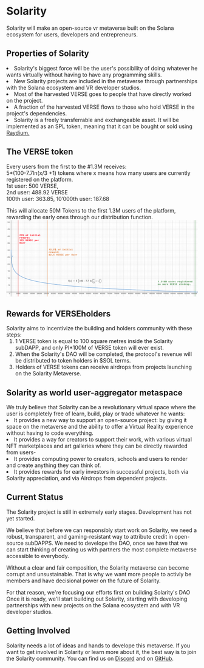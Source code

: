 # Solarity
Solarity will make an open-source vr metaverse built on the Solana ecosystem for users, developers and entrepreneurs.

<h2>Properties of Solarity</h2>
<li>Solarity's biggest force will be the user's possibility of doing whatever he wants virtually without having to have any programming skills. 
<li>New Solarity projects are included in the metaverse through partnerships with the Solana ecosystem and VR developer studios.
<li>Most of the harvested VERSE goes to people that have directly worked on the project.
<li>A fraction of the harvested VERSE flows to those who hold VERSE in the project's dependencies.
<li>Solarity is a freely transferrable and exchangeable asset. It will be implemented as an SPL token, meaning that it can be bought or sold using <a href="https://raydium.io/"> Raydium. </a>

<h2>The VERSE token</h2>

Every users from the first to the #1.3M receives:
<br>5*(100-7.7ln(x/3 +1) tokens where x means how many users are currently registered on the platform. 
<br>1st user: 500 VERSE, <br>2nd user: 488.92 VERSE
<br>100th user: 363.85, 10’000th user: 187.68

This will allocate 50M Tokens to the first 1.3M users of the platform, rewarding the early ones through our distribution function.
![alt text](https://github.com/Solarity-VR/Mission/blob/main/airdrop.png?raw=true)
<h2>Rewards for VERSEholders</h2>
Solarity aims to incentivize the building and holders community with these steps:

<ol>
  <li>1 VERSE token is equal to 100 square metres inside the Solarity subDAPP, and only PI*100M of VERSE token will ever exist.
  <li>When the Solarity's DAO will be completed, the protocol's revenue will be distributed to token holders in $SOL terms.
  <li>Holders of VERSE tokens can receive airdrops from projects launching on the Solarity Metaverse.

  </ol>


<h2>Solarity as world user-aggregator metaspace</h2>
We truly believe that Solarity can be a revolutionary virtual space where the user is completely free of learn, build, play or trade whatever he wants:

  <li>It provides a new way to support an open-source project: by giving it space on the metaverse and the ability to offer a Virtual Reality experience without having to code everything.
  <li>It provides a way for creators to support their work, with various virtual NFT marketplaces and art galleries where they can be directly rewarded from users-
  <li>It provides computing power to creators, schools and users to render and create anything they can think of.
  <li>It provides rewards for early investors in successful projects, both via Solarity appreciation, and via Airdrops from dependent projects.

<h2>Current Status</h2>
The Solarity project is still in extremely early stages. Development has not yet started.

We believe that before we can responsibly start work on Solarity, we need a robust, transparent, and gaming-resistant way to attribute credit in open-source subDAPPS. 
We need to develope the DAO, once we have that we can start thinking of creating us with partners the most complete metaverse accessible to everybody.

Without a clear and fair composition, the Solarity metaverse can become corrupt and unsustainable. That is why we want more people to activly be members and have decisional power on the future of Solarity.

For that reason, we're focusing our efforts first on building Solarity's DAO Once it is ready, we'll start building out Solarity, starting with developing partnerships with new projects on the Solana ecosystem and with VR developer studios.

<h2>Getting Involved</h2>
Solarity needs a lot of ideas and hands to develope this metaverse. If you want to get involved in Solarity or learn more about it, the best way is to join the Solarity community. You can find us on <a href="https://discord.gg/KdFkJa7P">Discord</a> and on <a href="https://github.com/solarity-vr">GitHub</a>.
